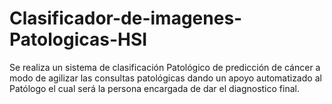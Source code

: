 # Clasificador-de-imagenes-Patologicas-HSI
Se realiza un sistema de clasificación Patológico de predicción de cáncer a modo de agilizar las consultas patológicas dando un apoyo automatizado al Patólogo el cual será la persona encargada de dar el diagnostico final.
